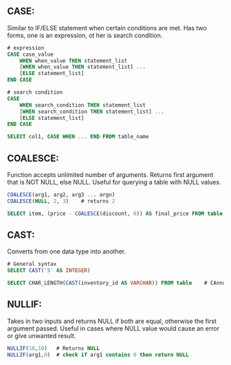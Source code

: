 ## CASE:
Similar to IF/ELSE statement when certain conditions are met. Has two forms, one is an expression, ot her is search condition.
```sql
# expression
CASE case_value
    WHEN when_value THEN statement_list
    [WHEN when_value THEN statement_list] ...
    [ELSE statement_list]
END CASE

# search condition 
CASE
    WHEN search_condition THEN statement_list
    [WHEN search_condition THEN statement_list] ...
    [ELSE statement_list]
END CASE

SELECT col1, CASE WHEN ... END FROM table_name
```
## COALESCE:
Function accepts unlimited number of arguments. Returns first argument that is NOT NULL, else NULL. Useful for querying a table with NULL values.
```sql
COALESCE(arg1, arg2, arg3 ... argn)
COALESCE(NULL, 2, 3)    # returns 2

SELECT item, (price - COALESCE(discount, 0)) AS final_price FROM table
```
## CAST:
Converts from one data type into another.
```sql
# General syntax
SELECT CAST('5' AS INTEGER)

SELECT CHAR_LENGTH(CAST(inventory_id AS VARCHAR)) FROM table    # CAnnot use LENGTH on integers, need to convert to string
```
## NULLIF:
Takes in two inputs and returns NULL if both are equal, otherwise the first argument passed. Useful in cases where NULL value would cause an error
or give unwanted result.
```sql
NULLIF(10,10)   # Returns NULL
NULLIF(arg1,0)  # check if arg1 contains 0 then return NULL
```
